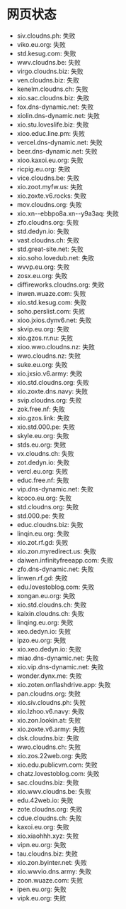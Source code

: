 # 网页状态
- siv.cloudns.ph: 失败
- viko.eu.org: 失败
- std.kesug.com: 失败
- wwv.cloudns.be: 失败
- virgo.cloudns.biz: 失败
- ven.cloudns.biz: 失败
- kenelm.cloudns.ch: 失败
- xio.sac.cloudns.biz: 失败
- fox.dns-dynamic.net: 失败
- xiolin.dns-dynamic.net: 失败
- xio.stu.loveslife.biz: 失败
- xioo.educ.line.pm: 失败
- vercel.dns-dynamic.net: 失败
- beer.dns-dynamic.net: 失败
- xioo.kaxoi.eu.org: 失败
- ricpig.eu.org: 失败
- vice.cloudns.be: 失败
- xio.zoot.myfw.us: 失败
- xio.zoxte.v6.rocks: 失败
- mov.cloudns.org: 失败
- xio.xn--ebbpo8a.xn--y9a3aq: 失败
- zfo.cloudns.org: 失败
- std.dedyn.io: 失败
- vast.cloudns.ch: 失败
- std.great-site.net: 失败
- xio.soho.lovedub.net: 失败
- wvvp.eu.org: 失败
- zosx.eu.org: 失败
- diffireworks.cloudns.org: 失败
- inwen.wuaze.com: 失败
- xio.std.kesug.com: 失败
- soho.perslist.com: 失败
- xioo.jxios.dynv6.net: 失败
- skvip.eu.org: 失败
- xio.gzos.rr.nu: 失败
- xioo.wwo.cloudns.nz: 失败
- wwo.cloudns.nz: 失败
- suke.eu.org: 失败
- xio.jxsio.v6.army: 失败
- xio.std.cloudns.org: 失败
- xio.zoxte.dns.navy: 失败
- svip.cloudns.org: 失败
- zok.free.nf: 失败
- xio.gzos.link: 失败
- xio.std.000.pe: 失败
- skyle.eu.org: 失败
- stds.eu.org: 失败
- vx.cloudns.ch: 失败
- zot.dedyn.io: 失败
- vercl.eu.org: 失败
- educ.free.nf: 失败
- vip.dns-dynamic.net: 失败
- kcoco.eu.org: 失败
- std.cloudns.org: 失败
- std.000.pe: 失败
- educ.cloudns.biz: 失败
- linqin.eu.org: 失败
- xio.zot.rf.gd: 失败
- xio.zon.myredirect.us: 失败
- daiwen.infinityfreeapp.com: 失败
- zfo.dns-dynamic.net: 失败
- linwen.rf.gd: 失败
- edu.lovestoblog.com: 失败
- xongan.eu.org: 失败
- xio.std.cloudns.ch: 失败
- kaixin.cloudns.ch: 失败
- linqing.eu.org: 失败
- xeo.dedyn.io: 失败
- ipzo.eu.org: 失败
- xio.xeo.dedyn.io: 失败
- miao.dns-dynamic.net: 失败
- xio.vip.dns-dynamic.net: 失败
- wonder.dynx.me: 失败
- xio.zoten.onflashdrive.app: 失败
- pan.cloudns.org: 失败
- xio.siv.cloudns.ph: 失败
- xio.lzhoo.v6.navy: 失败
- xio.zon.lookin.at: 失败
- xio.zoxte.v6.army: 失败
- dsk.cloudns.biz: 失败
- wwo.cloudns.ch: 失败
- xio.zos.22web.org: 失败
- xio.edu.publicvm.com: 失败
- chatz.lovestoblog.com: 失败
- sac.cloudns.biz: 失败
- xio.wwv.cloudns.be: 失败
- edu.42web.io: 失败
- zote.cloudns.org: 失败
- cdue.cloudns.ch: 失败
- kaxoi.eu.org: 失败
- xio.xiaohhh.xyz: 失败
- vipn.eu.org: 失败
- tau.cloudns.biz: 失败
- xio.zon.byinter.net: 失败
- xio.wwvio.dns.army: 失败
- zoon.wuaze.com: 失败
- ipen.eu.org: 失败
- vipk.eu.org: 失败
